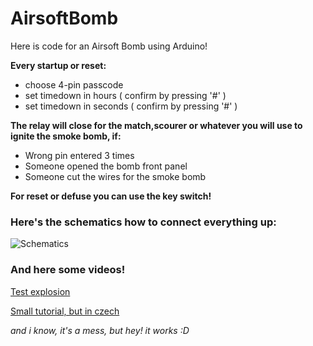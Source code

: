 # AirsoftBomb

Here is code for an Airsoft Bomb using Arduino!

**Every startup or reset:**
* choose 4-pin passcode
* set timedown in hours   ( confirm by pressing '#' ) 
* set timedown in seconds ( confirm by pressing '#' ) 

**The relay will close for the match,scourer or whatever you will use to ignite the smoke bomb, if:**
* Wrong pin entered 3 times
* Someone opened the bomb front panel
* Someone cut the wires for the smoke bomb

**For reset or defuse you can use the key switch!**

### Here's the schematics how to connect everything up:
![Schematics](https://i.imgur.com/tNbkopz.png)

### And here some videos!
[Test explosion](http://imgload.hys.cz/up/IMG_1923.MOV)

[Small tutorial, but in czech](http://imgload.hys.cz/up/bmb.mp4)

*and i know, it's a mess, but hey! it works :D*
